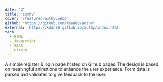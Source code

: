 ```yaml
---
date: '2'
title: 'authy'
cover: '/featured/authy.webp'
github: 'https://github.com/kdan80/authy'
external: 'https://kdan80.github.io/authy/index.html'
tech:
  - HTML
  - Javascript
  - SASS
  - Github
---
```


A simple register & login page hosted on Github pages. The design is based on meaningful animations to enhance the user experience. Form data is parsed and validated to give feedback to the user.

